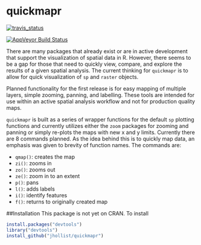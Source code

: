 quickmapr
=========

[![travis_status](https://travis-ci.org/jhollist/quickmapr.svg)](https://travis-ci.org/jhollist/quickmapr)

[![AppVeyor Build Status](https://ci.appveyor.com/api/projects/status/github/jhollist/quickmapr?branch=master)](https://ci.appveyor.com/project/jhollist/quickmapr)

There are many packages that already exist or are in active development that support the visualization of spatial data in R.  However, there seems to be a gap for those that need to quickly view, compare, and explore the results of a given spatial analysis. The current thinking for `quickmapr` is to allow for quick visualization of `sp` and `raster` objects. 

Planned functionality for the first release is for easy mapping of multiple layers, simple zooming, panning, and labelling.  These tools are intended for use within an active spatial analysis workflow and not for production quality maps.

`quickmapr` is built as a series of wrapper functions for the default `sp` plotting functions and currently utilizes either the `zoom` packages for zooming and panning or simply re-plots the maps with new x and y limits. Currently there are 8 commands planned.  As the idea behind this is to quickly map data, an emphasis was given to brevity of function names.  The commands are:

- `qmap()`: creates the map
- `zi()`: zooms in
- `zo()`: zooms out
- `ze()`: zoom in to an extent
- `p()`: pans
- `l()`: adds labels
- `i()`: identify features
- `f()`: returns to originally created map

##Installation
This package is not yet on CRAN.  To install

```r
install.packages("devtools")
library("devtools")
install_github("jhollist/quickmapr")
```




